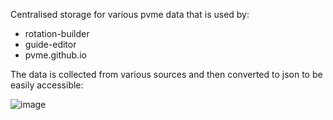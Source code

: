 Centralised storage for various pvme data that is used by:

- rotation-builder
- guide-editor
- pvme.github.io

The data is collected from various sources and then converted to json to be easily accessible:

![image](https://prnt.sc/KDj-dBbDNZ06)
